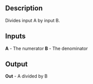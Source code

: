 ## Description
Divides input A by input B.

## Inputs
**A** - The numerator
**B** - The denominator


## Output
**Out** - A divided by B
